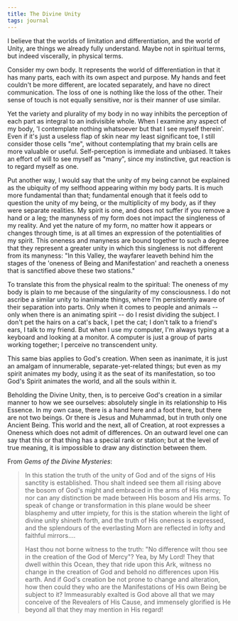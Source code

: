 ```yaml
---
title: The Divine Unity
tags: journal
---
```


I believe that the worlds of limitation and differentiation, and the world
of Unity, are things we already fully understand.  Maybe not in spiritual
terms, but indeed viscerally, in physical terms.

Consider my own body.  It represents the world of differentiation in that it
has many parts, each with its own aspect and purpose.  My hands and feet
couldn't be more different, are located separately, and have no direct
communication.  The loss of one is nothing like the loss of the other.
Their sense of touch is not equally sensitive, nor is their manner of use
similar.

Yet the variety and plurality of my body in no way inhibits the perception
of each part as integral to an indivisible whole.  When I examine any aspect
of my body, 'I contemplate nothing whatsoever but that I see myself
therein'.  Even if it's just a useless flap of skin near my least
significant toe, I still consider those cells "me", without contemplating
that my brain cells are more valuable or useful.  Self-perception is
immediate and unbiased.  It takes an effort of will to see myself as "many",
since my instinctive, gut reaction is to regard myself as one.

Put another way, I would say that the unity of my being cannot be explained
as the ubiquity of my selfhood appearing within my body parts.  It is much
more fundamental than that; fundamental enough that it feels odd to question
the unity of my being, or the multiplicity of my body, as if they were
separate realities.  My spirit is one, and does not suffer if you remove a
hand or a leg; the manyness of my form does not impact the singleness of my
reality.  And yet the nature of my form, no matter how it appears or changes
through time, is at all times an expression of the potentialities of my
spirit.  This oneness and manyness are bound together to such a degree that
they represent a greater unity in which this singleness is not different
from its manyness: "In this Valley, the wayfarer leaveth behind him the
stages of the 'oneness of Being and Manifestation' and reacheth a oneness
that is sanctified above these two stations."

To translate this from the physical realm to the spiritual: The oneness of
my body is plain to me because of the singularity of my consciousness.  I do
not ascribe a similar unity to inanimate things, where I'm persistently
aware of their separation into parts.  Only when it comes to people and
animals -- only when there is an animating spirit -- do I resist dividing
the subject.  I don't pet the hairs on a cat's back, I pet the cat; I don't
talk to a friend's ears, I talk to my friend.  But when I use my computer,
I'm always typing at a keyboard and looking at a monitor.  A computer is
just a group of parts working together; I perceive no transcendent unity.

This same bias applies to God's creation.  When seen as inanimate, it is
just an amalgam of innumerable, separate-yet-related things; but even as my
spirit animates my body, using it as the seat of its manifestation, so too
God's Spirit animates the world, and all the souls within it.

Beholding the Divine Unity, then, is to perceive God's creation in a similar
manner to how we see ourselves: absolutely single in its relationship to His
Essence.  In my own case, there is a hand here and a foot there, but there
are not two beings.  Or there is Jesus and Muhammad, but in truth only one
Ancient Being.  This world and the next, all of Creation, at root expresses
a Oneness which does not admit of differences.  On an outward level one can
say that this or that thing has a special rank or station; but at the level
of true meaning, it is impossible to draw any distinction between them.

From *Gems of the Divine Mysteries*:

> In this station the truth of the unity of God and of the signs of His
> sanctity is established.  Thou shalt indeed see them all rising above the
> bosom of God's might and embraced in the arms of His mercy; nor can any
> distinction be made between His bosom and His arms.  To speak of change or
> transformation in this plane would be sheer blasphemy and utter impiety,
> for this is the station wherein the light of divine unity shineth forth,
> and the truth of His oneness is expressed, and the splendours of the
> everlasting Morn are reflected in lofty and faithful mirrors....
>
> Hast thou not borne witness to the truth: "No difference wilt thou see in
> the creation of the God of Mercy"?  Yea, by My Lord!  They that dwell
> within this Ocean, they that ride upon this Ark, witness no change in the
> creation of God and behold no differences upon His earth.  And if God's
> creation be not prone to change and alteration, how then could they who
> are the Manifestations of His own Being be subject to it?  Immeasurably
> exalted is God above all that we may conceive of the Revealers of His
> Cause, and immensely glorified is He beyond all that they may mention in
> His regard!
